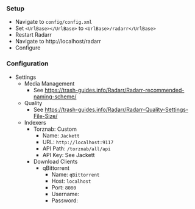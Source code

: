 ### Setup
  - Navigate to `config/config.xml`
  - Set `<UrlBase></UrlBase>` to `<UrlBase>/radarr</UrlBase>`
  - Restart Radarr
  - Navigate to http://localhost/radarr
  - Configure

### Configuration
  - Settings
    - Media Management
      - See https://trash-guides.info/Radarr/Radarr-recommended-naming-scheme/
    - Quality
      - See https://trash-guides.info/Radarr/Radarr-Quality-Settings-File-Size/
    - Indexers
      - Torznab: Custom
        - Name: `Jackett`
        - URL: `http://localhost:9117`
        - API Path: `/torznab/all/api`
        - API Key: See Jackett
      - Download Clients
        - qBittorrent
          - Name: `qBittorrent`
          - Host: `localhost`
          - Port: `8080`
          - Username: 
          - Password: 
